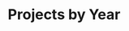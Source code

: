 ---
title: Projects by Year
layout: portfolio
permalink: /portfolio/
collection: portfolio
classes: wide
---